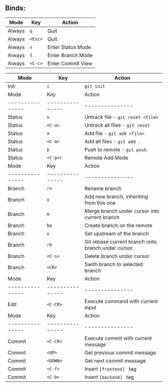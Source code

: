 ## Binds:
| Mode | Key | Action | 
| --------------- | --------------- | --------------- | 
| Always | `q` | Quit | 
| Always | `<Esc>` | Quit | 
| Always | `s` | Enter Status Mode| 
| Always | `S` | Enter Branch Mode| 
| Always | `<C-c>` | Enter Commit View | 

| Mode | Key | Action | 
| --------------- | --------------- | --------------- | 
| Init | `i` | `git init`| 
| Mode | Key | Action | 
| --------------- | --------------- | --------------- | 
| Status | `u` | Untrack file - `git reset <file>` | 
| Status | `<C-u>` | Untrack all files - `git reset`| 
| Status | `a` | Add file - `git add <file>` | 
| Status | `<C-a>` | Add all files - `git add .`| 
| Status | `p` | Push to remote - `git push`| 
| Status | `<C-p>r` | Remote Add Mode | 
| Mode | Key | Action | 
| --------------- | --------------- | --------------- | 
| Branch | `rn` | Rename branch | 
| Branch | `o` | Add new branch, inheriting from this one | 
| Branch | `m` | Merge branch under cursor into current branch | 
| Branch | `bp` | Create branch on the remote |
| Branch | `u` | Set upstream of the branch | 
| Branch | `rb` | Git rebase current branch onto branch under cursor | 
| Branch | `<C-s>` | Delete branch under cursor | 
| Branch | `<CR>` | Swith branch to selected branch | 
| Mode | Key | Action | 
| --------------- | --------------- | --------------- | 
| Edit | `<C-CR>` | Execute command with current input | 
| Mode | Key | Action | 
| --------------- | --------------- | --------------- | 
| Commit | `<C-CR>` | Execute commit with current message | 
| Commit | `<UP>` | Get previous commit message | 
| Commit | `<DOWN>` | Get next commit message | 
| Commit | `<C-f>` | Insert `[frontend] ` tag | 
| Commit | `<C-b>` | Insert `[backend] ` tag | 
